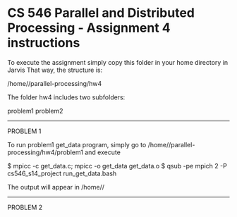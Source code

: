 CS 546 Parallel and Distributed Processing - Assignment 4 instructions
===================

To execute the assignment simply copy this folder in your home directory in Jarvis
That way, the structure is:

/home/<user>/parallel-processing/hw4

The folder hw4 includes two subfolders:

problem1
problem2

----------------------------------------------------

PROBLEM 1

To run problem1 get_data program, simply go to
/home/<user>/parallel-processing/hw4/problem1
and execute

$ mpicc -c get_data.c; mpicc -o get_data get_data.o
$ qsub -pe mpich 2 -P cs546_s14_project run_get_data.bash

The output will appear in /home/<user>/

---------------------------------------------------

PROBLEM 2


